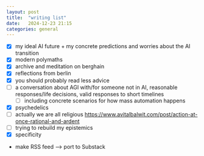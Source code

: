 ```yaml
---
layout: post
title:  "writing list"
date:   2024-12-23 21:15
categories: general
---
```


- [x] my ideal AI future + my concrete predictions and worries about the AI transition
- [x] modern polymaths
- [x] archive and meditation on berghain
- [x] reflections from berlin
- [x] you should probably read less advice
- [ ] a conversation about AGI with/for someone not in AI, reasonable responses/life decisions, valid responses to short timelines
    - [ ] including concrete scenarios for how mass automation happens
- [x] psychedelics
- [ ] actually we are all religious https://www.avitalbalwit.com/post/action-at-once-rational-and-ardent
- [ ] trying to rebuild my epistemics
- [x] specificity

- make RSS feed --> port to Substack